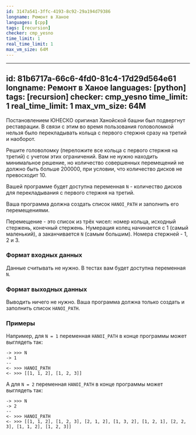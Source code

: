 ```yaml
---
id: 3147a541-3ffc-4193-8c92-29a194d79386
longname: Ремонт в Ханое
languages: [cpp]
tags: [recursion]
checker: cmp_yesno
time_limit: 1
real_time_limit: 1
max_vm_size: 64M
---
```



---
id: 81b6717a-66c6-4fd0-81c4-17d29d564e61
longname: Ремонт в Ханое
languages: [python]
tags: [recursion]
checker: cmp_yesno
time_limit: 1
real_time_limit: 1
max_vm_size: 64M
---

Постановлением ЮНЕСКО оригинал Ханойской башни был подвергнут реставрации.
В связи с этим во время пользования головоломкой нельзя было перекладывать кольца с первого стержня сразу на третий и наоборот.

Решите головоломку (переложите все кольца с первого стержня на третий) с учетом этих ограничений.
Вам не нужно находить минимальное решение, но количество совершенных перемещений не должно быть больше 200000, при условии, что количество дисков не превосходит 10.

Вашей программе будет доступна переменная `N` - количество дисков для перекладывания с первого стержня на третий.

Ваша программа должна создать список `HANOI_PATH` и заполнить его перемещениями.

Перемещение - это список из трёх чисел: номер кольца, исходный стержень, конечный стержень.
Нумерация колец начинается с 1 (самый маленький), а заканчивается `N` (самым большим).
Номера стержней - 1, 2 и 3.


### Формат входных данных

Данные считывать не нужно.
В тестах вам будет доступна переменная `N`.

### Формат выходных данных

Выводить ничего не нужно.
Ваша программа должна только создать и заполнить список `HANOI_PATH`.

### Примеры

Например, для `N = 1` переменная `HANOI_PATH` в конце программы может выглядеть так:

```
-> >>> N
-> 1
-- 
<- >>> HANOI_PATH
<- >>> [[1, 1, 2], [1, 2, 3]]
```

А для `N = 2` переменная `HANOI_PATH` в конце программы может выглядеть так:

```
-> >>> N
-> 2
--
<- >>> HANOI_PATH
<- >>> [[1, 1, 2], [1, 2, 3], [2, 1, 2], [1, 3, 2], [1, 2, 1], [2, 2, 3], [1, 1, 2], [1, 2, 3]]
```

